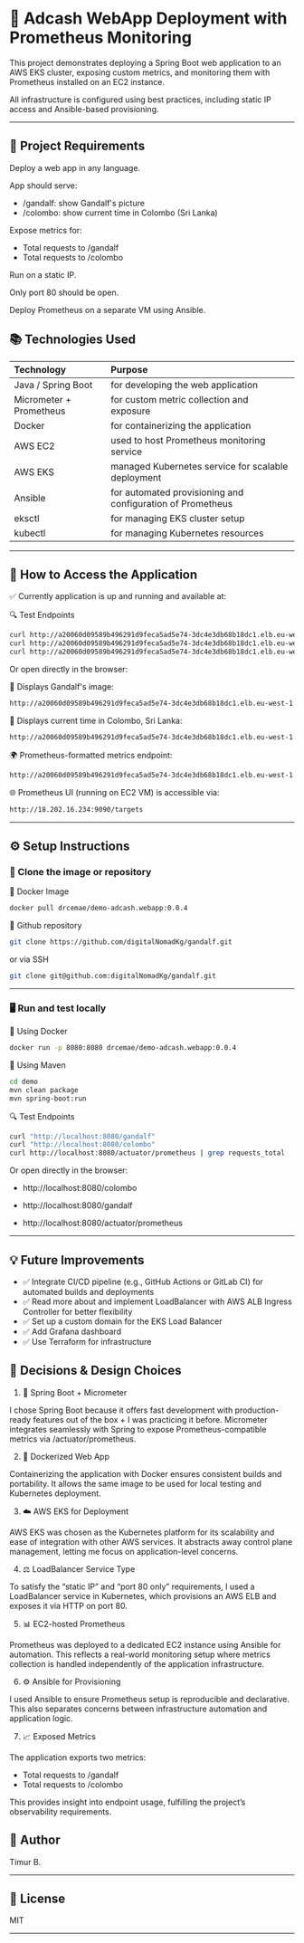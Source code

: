 # 📌 Adcash WebApp Deployment with Prometheus Monitoring

This project demonstrates deploying a Spring Boot web application to an AWS EKS cluster, exposing custom metrics, and monitoring them with Prometheus installed on an EC2 instance. 

All infrastructure is configured using best practices, including static IP access and Ansible-based provisioning.

 ---
## 📝 Project Requirements

Deploy a web app in any language.

App should serve:
 - /gandalf: show Gandalf's picture
 - /colombo: show current time in Colombo (Sri Lanka)

Expose metrics for:
 - Total requests to /gandalf
 - Total requests to /colombo

Run on a static IP.

Only port 80 should be open.

Deploy Prometheus on a separate VM using Ansible.

 ## 📚 Technologies Used

| Technology                | Purpose                                                    |
|:--------------------------|:-----------------------------------------------------------|
| Java / Spring Boot        | for developing the web application                         |
| Micrometer + Prometheus   | for custom metric collection and exposure                  |
| Docker                    | for containerizing the application                         |
| AWS EC2                   | used to host Prometheus monitoring service                 |
| AWS EKS                   | managed Kubernetes service for scalable deployment         |
| Ansible                   | for automated provisioning and configuration of Prometheus |
| eksctl                    | for managing EKS cluster setup                             |
| kubectl                   | for managing Kubernetes resources                          |

---

## 🚀 How to Access the Application

✅ Currently application is up and running and available at: 

🔍 Test Endpoints
```bash
curl http://a20060d09589b496291d9feca5ad5e74-3dc4e3db68b18dc1.elb.eu-west-1.amazonaws.com/gandalf
curl http://a20060d09589b496291d9feca5ad5e74-3dc4e3db68b18dc1.elb.eu-west-1.amazonaws.com/colombo
curl http://a20060d09589b496291d9feca5ad5e74-3dc4e3db68b18dc1.elb.eu-west-1.amazonaws.com/actuator/prometheus | grep requests_total
```
Or open directly in the browser:

👤 Displays Gandalf's image:

```bash
http://a20060d09589b496291d9feca5ad5e74-3dc4e3db68b18dc1.elb.eu-west-1.amazonaws.com/gandalf
```

📄 Displays current time in Colombo, Sri Lanka:

```bash
http://a20060d09589b496291d9feca5ad5e74-3dc4e3db68b18dc1.elb.eu-west-1.amazonaws.com/colombo
```
🌍 Prometheus-formatted metrics endpoint:

```bash
http://a20060d09589b496291d9feca5ad5e74-3dc4e3db68b18dc1.elb.eu-west-1.amazonaws.com/actuator/prometheus
```

🌐 Prometheus UI (running on EC2 VM) is accessible via:
```bash
http://18.202.16.234:9090/targets
```

------

## ⚙️ Setup Instructions

### 🧰 Clone the image or repository

🐳 Docker Image

```bash
docker pull drcemae/demo-adcash.webapp:0.0.4
```
🔗 Github repository

```bash
git clone https://github.com/digitalNomadKg/gandalf.git
```
or via SSH

```bash
git clone git@github.com:digitalNomadKg/gandalf.git
```
---
### 🖥️  Run and test locally

🐳 Using Docker

```bash
docker run -p 8080:8080 drcemae/demo-adcash.webapp:0.0.4
```
🔗 Using Maven

```bash
cd demo
mvn clean package
mvn spring-boot:run
```
🔍 Test Endpoints

```bash
curl "http://localhost:8080/gandalf"
curl "http://localhost:8080/colombo"
curl http://localhost:8080/actuator/prometheus | grep requests_total
```
Or open directly in the browser:

* http://localhost:8080/colombo

* http://localhost:8080/gandalf

* http://localhost:8080/actuator/prometheus 

---

## 💡 Future Improvements
- ✅ Integrate CI/CD pipeline (e.g., GitHub Actions or GitLab CI) for automated builds and deployments
- ✅ Read more about and implement LoadBalancer with AWS ALB Ingress Controller for better flexibility
- ✅ Set up a custom domain for the EKS Load Balancer
- ✅ Add Grafana dashboard
- ✅ Use Terraform for infrastructure

## 🧠 Decisions & Design Choices

1. 🧱 Spring Boot + Micrometer

I chose Spring Boot because it offers fast development with production-ready features out of the box + I was practicing it before.  Micrometer integrates seamlessly with Spring to expose Prometheus-compatible metrics via /actuator/prometheus.

2. 🐳 Dockerized Web App

Containerizing the application with Docker ensures consistent builds and portability. It allows the same image to be used for local testing and Kubernetes deployment.

3. ☁️ AWS EKS for Deployment

AWS EKS was chosen as the Kubernetes platform for its scalability and ease of integration with other AWS services. It abstracts away control plane management, letting me focus on application-level concerns.

4. ⚖️ LoadBalancer Service Type

To satisfy the “static IP” and “port 80 only” requirements, I used a LoadBalancer service in Kubernetes, which provisions an AWS ELB and exposes it via HTTP on port 80.

5. 📊 EC2-hosted Prometheus

Prometheus was deployed to a dedicated EC2 instance using Ansible for automation. This reflects a real-world monitoring setup where metrics collection is handled independently of the application infrastructure.

6. ⚙️ Ansible for Provisioning

I used Ansible to ensure Prometheus setup is reproducible and declarative. This also separates concerns between infrastructure automation and application logic.

7. 📈 Exposed Metrics

The application exports two metrics:

- Total requests to /gandalf
- Total requests to /colombo

This provides insight into endpoint usage, fulfilling the project’s observability requirements.

## 👤 Author
Timur B.

---

## 📄 License
MIT

---